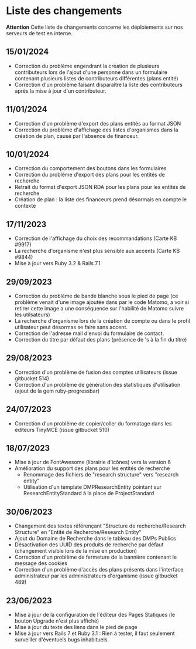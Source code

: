 # Liste des changements

**Attention** Cette liste de changements concerne les déploiements sur nos serveurs de test en interne. 

## 15/01/2024
- Correction du problème engendrant la création de plusieurs contributeurs lors de l'ajout d'une personne dans un formulaire contenant plusieurs listes de contributeurs différentes (plans entité)
- Correction d'un problème faisant disparaître la liste des contributeurs après la mise à jour d'un contributeur.

## 11/01/2024
- Correction d'un problème d'export des plans entités au format JSON
- Correction du problème d'affichage des listes d'organismes dans la création de plan, causé par l'absence de financeur.

## 10/01/2024
- Correction du comportement des boutons dans les formulaires
- Correction du problème d'export des plans pour les entités de recherche
- Retrait du format d'export JSON RDA pour les plans pour les entités de recherche
- Création de plan : la liste des financeurs prend désormais en compte le contexte

## 17/11/2023
- Correction de l'affichage du choix des recommandations (Carte KB #9917)
- La recherche d'organisme n'est plus sensible aux accents (Carte KB #9844)
- Mise à jour vers Ruby 3.2 & Rails 7.1

## 29/09/2023
- Correction du problème de bande blanche sous le pied de page (ce problème venait d'une image ajoutée dans par le code Matomo, a voir si retirer cette image a une conséquence sur l'habilité de Matomo suivre les utilsateurs)
- La recherche d'organisme lors de la création de compte ou dans le profil utilisateur peut désormas se faire sans accent.
- Correction de l'adresse mail d'envoi du formulaire de contact.
- Correction du titre par défaut des plans (présence de 's à la fin du titre)

## 29/08/2023
- Correction d'un problème de fusion des comptes utilisateurs (issue gitbucket 514)
- Correction d'un problème de génération des statistiques d'utilisation (ajout de la gem ruby-progressbar)

## 24/07/2023
- Correction d'un problème de copier/coller du formatage dans les éditeurs TinyMCE (issue gitbucket 510)

## 18/07/2023
- Mise à jour de FontAwesome (librairie d'icônes) vers la version 6
- Amélioration du support des plans pour les entités de recherche
  - Renommage des fichiers de "research structure" vers "research entity"
  - Utilisation d'un template DMPResearchEntity pointant sur ResearchEntityStandard à la place de ProjectStandard

## 30/06/2023
- Changement des textes référençant "Structure de recherche/Research Structure" en "Entité de Recherche/Research Entity"
- Ajout du Domaine de Recherche dans le tableau des DMPs Publics
- Désactivation des UUID des produits de recherche par défaut (changement visible lors de la mise en production)
- Correction d'un problème de fermeture de la bannière contenant le message des cookies
- Correction d'un problème d'accès des plans présents dans l'interface administrateur par les administrateurs d'organisme (issue gitbucket 489)

## 23/06/2023
- Mise à jour de la configuration de l'éditeur des Pages Statiques (le bouton Upgrade n'est plus affiché)
- Mise à jour du texte des liens dans le pied de page
- Mise à jour vers Rails 7 et Ruby 3.1 : Rien à tester, il faut seulement surveiller d'éventuels bugs inhabituels.
